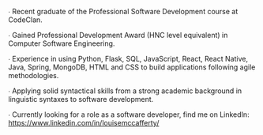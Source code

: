 ∙ Recent graduate of the Professional Software Development course at CodeClan.

∙ Gained Professional Development Award (HNC level equivalent) in Computer Software Engineering.

∙ Experience in using Python, Flask, SQL, JavaScript, React, React Native, Java, Spring, MongoDB, HTML and CSS to build applications following agile         
  methodologies.

∙ Applying solid syntactical skills from a strong academic background in linguistic syntaxes to software development.

∙ Currently looking for a role as a software developer, find me on LinkedIn: https://www.linkedin.com/in/louisemccafferty/

